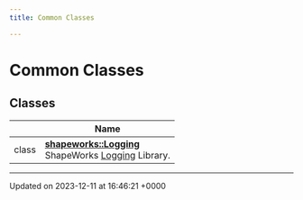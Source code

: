 ```yaml
---
title: Common Classes

---
```


# Common Classes



## Classes

|                | Name           |
| -------------- | -------------- |
| class | **[shapeworks::Logging](../Classes/classshapeworks_1_1Logging.md)** <br>ShapeWorks [Logging]() Library.  |






-------------------------------

Updated on 2023-12-11 at 16:46:21 +0000